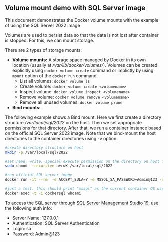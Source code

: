 ## Volume mount demo with SQL Server image
This document demonstrates the Docker volume mounts with the example of using the SQL Server 2022 image

Volumes are used to persist data so that the data is not lost after container is stopped. For this, we can mount storage.  

There are 2 types of storage mounts:
- **Volume mounts:** A storage space managed by Docker in its own location (usually at */var/lib/docker/volumes/*).  Volumes can be created explicitly using ```docker volume create``` command or implictly by using ```--mount``` option of the ```docker run``` command. 
  - List all volumes: ``` docker volume ls ```
  - Create volume: ``` docker volume create <volumename> ```
  - Inspect volume: ``` docker volume inspect <volumename> ```
  - Remove volume: ``` docker volume remove <volumename> ```
  - Remove all unused volumes: ``` docker volume prune ```  
- **Bind mounts:** 


The following example shows a Bind mount.  Here we first create a directory structure */var/local/sql/2022* on the host.  Then we set appropriate permissions for that directory.  After that, we run a container instance based on the official SQL Server 2022 image.  Note that we bind-mount the host directories to the container directories using -v option.  

```bash
#create directory structure on host
mkdir -p /var/local/sql/2022    

#set read, write, special execute permission on the directory on host for all users
sudo chmod --recursive a+rwX /var/local/sql/2022    

#run official SQL server image 
docker run -it --rm  -e ACCEPT_EULA=Y -e MSSQL_SA_PASSWORD=Admin@123 -d -p 1433:1433 --name dockersql --hostname dockersql -v /var/local/sql/2022/data:/var/opt/mssql/data -v /var/local/sql/2022/log:/var/opt/mssql/log -v /var/local/sql/2022/secrets:/var/opt/mssql/secrets mcr.microsoft.com/mssql/server:2022-latest

#just a test: this should print "mssql" as the current container OS user.  Note that this is different than the MSSQL user, which is sa
docker exec -t -i dockersql whoami
```


To access the SQL server through [SQL Server Management Studio 19](https://aka.ms/ssmsfullsetup), use the following auth info:
- Server Name: 127.0.0.1
- Authentication: SQL Server Authentication
- Login: sa
- Password: Admin@123
